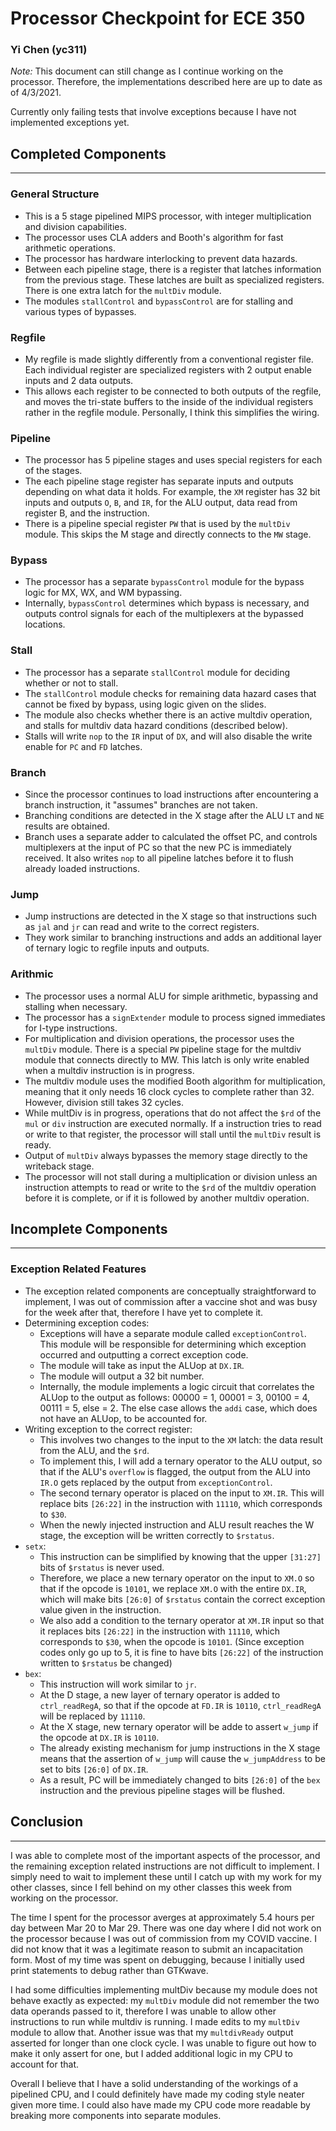# Processor Checkpoint for ECE 350

### Yi Chen (yc311)

_Note:_ This document can still change as I continue working on the processor. Therefore, the implementations described here are up to date as of 4/3/2021. 

Currently only failing tests that involve exceptions because I have not implemented exceptions yet. 

## Completed Components
--- 

### General Structure
- This is a 5 stage pipelined MIPS processor, with integer multiplication and division capabilities. 
- The processor uses CLA adders and Booth's algorithm for fast arithmetic operations. 
- The processor has hardware interlocking to prevent data hazards. 
- Between each pipeline stage, there is a register that latches information from the previous stage. These latches are built as specialized registers. There is one extra latch for the `multDiv` module. 
- The modules `stallControl` and `bypassControl` are for stalling and various types of bypasses. 

### Regfile 
- My regfile is made slightly differently from a conventional register file. Each individual register are specialized registers with 2 output enable inputs and 2 data outputs. 
- This allows each register to be connected to both outputs of the regfile, and moves the tri-state buffers to the inside of the individual registers rather in the regfile module. Personally, I think this simplifies the wiring. 

### Pipeline
- The processor has 5 pipeline stages and uses special registers for each of the stages. 
- The each pipeline stage register has separate inputs and outputs depending on what data it holds. For example, the `XM` register has 32 bit inputs and outputs `O`, `B`, and `IR`, for the ALU output, data read from register B, and the instruction. 
- There is a pipeline special register `PW` that is used by the `multDiv` module. This skips the M stage and directly connects to the `MW` stage. 

### Bypass
- The processor has a separate `bypassControl` module for the bypass logic for MX, WX, and WM bypassing. 
- Internally, `bypassControl` determines which bypass is necessary, and outputs control signals for each of the multiplexers at the bypassed locations. 

### Stall
- The processor has a separate `stallControl` module for deciding whether or not to stall. 
- The `stallControl` module checks for remaining data hazard cases that cannot be fixed by bypass, using logic given on the slides. 
- The module also checks whether there is an active multdiv operation, and stalls for multdiv data hazard conditions (described below). 
- Stalls will write `nop` to the `IR` input of `DX`, and will also disable the write enable for `PC` and `FD` latches. 

### Branch
- Since the processor continues to load instructions after encountering a branch instruction, it "assumes" branches are not taken. 
- Branching conditions are detected in the X stage after the ALU `LT` and `NE` results are obtained. 
- Branch uses a separate adder to calculated the offset PC, and controls multiplexers at the input of PC so that the new PC is immediately received. It also writes `nop` to all pipeline latches before it to flush already loaded instructions. 

### Jump
- Jump instructions are detected in the X stage so that instructions such as `jal` and `jr` can read and write to the correct registers. 
- They work similar to branching instructions and adds an additional layer of ternary logic to regfile inputs and outputs. 

### Arithmic
- The processor uses a normal ALU for simple arithmetic, bypassing and stalling when necessary. 
- The processor has a `signExtender` module to process signed immediates for I-type instructions. 
- For multiplication and division operations, the processor uses the `multDiv` module. There is a special `PW` pipeline stage for the multdiv module that connects directly to MW. This latch is only write enabled when a multdiv instruction is in progress. 
- The multdiv module uses the modified Booth algorithm for multiplication, meaning that it only needs 16 clock cycles to complete rather than 32. However, division still takes 32 cycles. 
- While multDiv is in progress, operations that do not affect the `$rd` of the `mul` or `div` instruction are executed normally. If a instruction tries to read or write to that register, the processor will stall until the `multDiv` result is ready. 
- Output of `multDiv` always bypasses the memory stage directly to the writeback stage. 
- The processor will not stall during a multiplication or division unless an instruction attempts to read or write to the `$rd` of the multdiv operation before it is complete, or if it is followed by another multdiv operation. 


## Incomplete Components
---
### Exception Related Features
- The exception related components are conceptually straightforward to implement, I was out of commission after a vaccine shot and was busy for the week after that, therefore I have yet to complete it. 
- Determining exception codes: 
    - Exceptions will have a separate module called `exceptionControl`. This module will be responsible for determining which exception occurred and outputting a correct exception code. 
    - The module will take as input the ALUop at `DX.IR`.
    - The module will output a 32 bit number. 
    - Internally, the module implements a logic circuit that correlates the ALUop to the output as follows: 00000 = 1, 00001 = 3, 00100 = 4, 00111 = 5, else = 2. The else case allows the `addi` case, which does not have an ALUop, to be accounted for.
- Writing exception to the correct register: 
    - This involves two changes to the input to the `XM` latch: the data result from the ALU, and the `$rd`. 
    - To implement this, I will add a ternary operator to the ALU output, so that if the ALU's `overflow` is flagged, the output from the ALU into `IR.O` gets replaced by the output from `exceptionControl`. 
    - The second ternary operator is placed on the input to `XM.IR`. This will replace bits `[26:22]` in the instruction with `11110`, which corresponds to `$30`. 
    - When the newly injected instruction and ALU result reaches the W stage, the exception will be written correctly to `$rstatus`. 
- `setx`: 
    - This instruction can be simplified by knowing that the upper `[31:27]` bits of `$rstatus` is never used. 
    - Therefore, we place a new ternary operator on the input to `XM.O` so that if the opcode is `10101`, we replace `XM.O` with the entire `DX.IR`, which will make bits `[26:0]` of `$rstatus` contain the correct exception value given in the instruction. 
    - We also add a condition to the ternary operator at `XM.IR` input so that it replaces bits `[26:22]` in the instruction with `11110`, which corresponds to `$30`, when the opcode is `10101`. (Since exception codes only go up to 5, it is fine to have bits `[26:22]` of the instruction written to `$rstatus` be changed)
- `bex`: 
    - This instruction will work similar to `jr`. 
    - At the D stage, a new layer of ternary operator is added to `ctrl_readRegA`, so that if the opcode at `FD.IR` is `10110`, `ctrl_readRegA` will be replaced by `11110`. 
    - At the X stage, new ternary operator will be adde to assert `w_jump` if the opcode at `DX.IR` is `10110`. 
    - The already existing mechanism for jump instructions in the X stage means that the assertion of `w_jump` will cause the `w_jumpAddress` to be set to bits `[26:0]` of `DX.IR`. 
    - As a result, PC will be immediately changed to bits `[26:0]` of the `bex` instruction and the previous pipeline stages will be flushed. 


## Conclusion
--- 
I was able to complete most of the important aspects of the processor, and the remaining exception related instructions are not difficult to implement. I simply need to wait to implement these until I catch up with my work for my other classes, since I fell behind on my other classes this week from working on the processor.

The time I spent for the processor averges at approximately 5.4 hours per day between Mar 20 to Mar 29. There was one day where I did not work on the processor because I was out of commission from my COVID vaccine. I did not know that it was a legitimate reason to submit an incapacitation form. Most of my time was spent on debugging, because I initially used print statements to debug rather than GTKwave. 

I had some difficulties implementing multDiv because my module does not behave exactly as expected: my `multDiv` module did not remember the two data operands passed to it, therefore I was unable to allow other instructions to run while multdiv is running. I made edits to my `multDiv` module to allow that. Another issue was that my `multdivReady` output asserted for longer than one clock cycle. I was unable to figure out how to make it only assert for one, but I added additional logic in my CPU to account for that. 

Overall I believe that I have a solid understanding of the workings of a pipelined CPU, and I could definitely have made my coding style neater given more time. I could also have made my CPU code more readable by breaking more components into separate modules. 